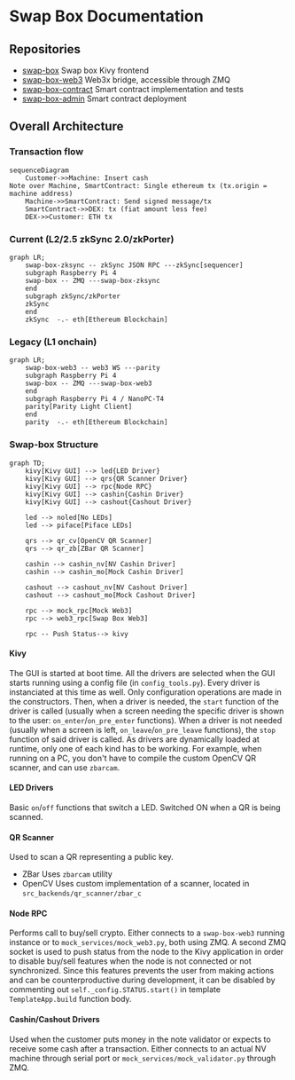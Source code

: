 # Swap Box Documentation

## Repositories
- [swap-box](github.com/TrueLevelSA/swap-box)
  Swap box Kivy frontend
- [swap-box-web3](github.com/TrueLevelSA/swap-box-web3)
  Web3x bridge, accessible through ZMQ
- [swap-box-contract](github.com/TrueLevelSA/swap-box-contract)
  Smart contract implementation and tests
- [swap-box-admin](github.com/TrueLevelSA/swap-box-admin)
  Smart contract deployment

## Overall Architecture

### Transaction flow

```mermaid
sequenceDiagram
    Customer->>Machine: Insert cash 
Note over Machine, SmartContract: Single ethereum tx (tx.origin = machine address)
    Machine->>SmartContract: Send signed message/tx
    SmartContract->>DEX: tx (fiat amount less fee)
    DEX->>Customer: ETH tx 
```

### Current (L2/2.5 zkSync 2.0/zkPorter)
```mermaid
graph LR;
    swap-box-zksync -- zkSync JSON RPC ---zkSync[sequencer]
    subgraph Raspberry Pi 4
    swap-box -- ZMQ ---swap-box-zksync
    end
    subgraph zkSync/zkPorter
    zkSync
    end
    zkSync  -.- eth[Ethereum Blockchain]

```

### Legacy (L1 onchain)
```mermaid
graph LR;
    swap-box-web3 -- web3 WS ---parity
    subgraph Raspberry Pi 4
    swap-box -- ZMQ ---swap-box-web3
    end
    subgraph Raspberry Pi 4 / NanoPC-T4
    parity[Parity Light Client]
    end
    parity  -.- eth[Ethereum Blockchain]

```

### Swap-box  Structure
```mermaid
graph TD;
    kivy[Kivy GUI] --> led{LED Driver}
    kivy[Kivy GUI] --> qrs{QR Scanner Driver}
    kivy[Kivy GUI] --> rpc{Node RPC}
    kivy[Kivy GUI] --> cashin{Cashin Driver}
    kivy[Kivy GUI] --> cashout{Cashout Driver}

    led --> noled[No LEDs]
    led --> piface[Piface LEDs]

    qrs --> qr_cv[OpenCV QR Scanner]
    qrs --> qr_zb[ZBar QR Scanner]

    cashin --> cashin_nv[NV Cashin Driver]
    cashin --> cashin_mo[Mock Cashin Driver]

    cashout --> cashout_nv[NV Cashout Driver]
    cashout --> cashout_mo[Mock Cashout Driver]

    rpc --> mock_rpc[Mock Web3]
    rpc --> web3_rpc[Swap Box Web3]

    rpc -- Push Status--> kivy
```

#### Kivy
The GUI is started at boot time. All the drivers are selected when the GUI starts running using a config file (in `config_tools.py`).
Every driver is instanciated at this time as well. Only configuration operations are made in the constructors.
Then, when a driver is needed, the `start` function of the driver is called (usually when a screen needing the 
specific driver is shown to the user: `on_enter`/`on_pre_enter` functions). When a driver is not needed (usually when a screen is left, `on_leave`/`on_pre_leave` functions), the `stop` function of said driver is called.
As drivers are dynamically loaded at runtime, only one of each kind has to be working. For example, when running
on a PC, you don't have to compile the custom OpenCV QR scanner, and can use `zbarcam`.

#### LED Drivers
Basic `on`/`off` functions that switch a LED. Switched ON when a QR is being scanned.

#### QR Scanner
Used to scan a QR representing a public key.
- ZBar
  Uses `zbarcam` utility
- OpenCV
  Uses custom implementation of a scanner, located in `src_backends/qr_scanner/zbar_c`

#### Node RPC
Performs call to buy/sell crypto. Either connects to a `swap-box-web3` running instance or to `mock_services/mock_web3.py`, both using ZMQ.
A second ZMQ socket is used to push status from the node to the Kivy application in order to disable buy/sell
features when the node is not connected or not synchronized. Since this features prevents the user from making actions and can be counterproductive during development, it can be disabled by commenting out `self._config.STATUS.start()` in template `TemplateApp.build` function body.

#### Cashin/Cashout Drivers
Used when the customer puts money in the note validator or expects to receive some cash after a transaction.
Either connects to an actual NV machine through serial port or `mock_services/mock_validator.py` through ZMQ.